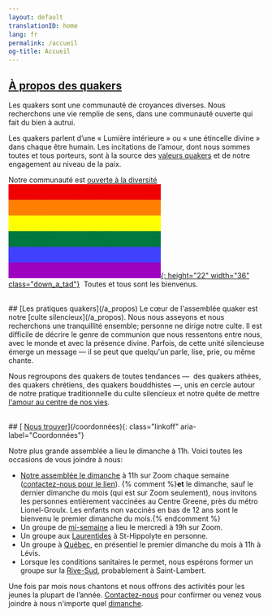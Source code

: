 ```yaml
---
layout: default
translationID: home
lang: fr
permalink: /accueil
og-title: Accueil
---
```

## [À propos des quakers](/intro-fr)

Les quakers sont une communauté de croyances diverses. Nous recherchons une vie remplie de sens, dans une communauté ouverte qui fait du bien à autrui. 

Les quakers parlent d’une « Lumière intérieure » ou « une étincelle divine » dans chaque être humain. Les incitations de l’amour, dont nous sommes toutes et tous porteurs, sont à la source des [valeurs quakers](/témoignages) et de notre engagement au niveau de la paix.

Notre communauté est [ouverte à la diversité](/intro-fr) &nbsp;[![Drapeau arc-en-ciel](/assets/images/Rainbow-Flag.jpg){: height="22" width="36" class="down_a_tad"}](/intro-fr) &nbsp;Toutes et tous sont les bienvenus.

<br>
## [Les pratiques quakers](/a_propos)
Le cœur de l'assemblée quaker est notre [culte silencieux](/a_propos). Nous nous asseyons et nous recherchons une tranquillité ensemble; personne ne dirige notre culte. Il est difficile de décrire le genre de communion que nous ressentons entre nous, avec le monde et avec la présence divine. Parfois, de cette unité silencieuse émerge un message — il se peut que quelqu'un parle, lise, prie, ou même chante.

Nous regroupons des quakers de toutes tendances&nbsp;—&nbsp; des quakers athées, des quakers chrétiens, des quakers bouddhistes&nbsp;—,&nbsp;unis en cercle autour de notre pratique traditionnelle du culte silencieux et notre quête de mettre [l'amour au centre de nos vies](/intro-fr).

<br>
## [<i class="fas fa-map-marker-alt fa-fw color-1-dark-text"></i> <u>Nous trouver</u>](/coordonnées){: class="linkoff" aria-label="Coordonnées"}

Notre plus grande assemblée a lieu le dimanche à 11h. Voici toutes les occasions de vous joindre à nous:
* [Notre assemblée le dimanche](/coordonnées) à 11h sur Zoom chaque semaine ([contactez-nous pour le lien](/contact-fr)). {% comment %}**et** le dimanche, sauf le dernier dimanche du mois (qui est sur Zoom seulement), nous invitons les personnes entièrement vaccinées au Centre Greene, près du métro Lionel-Groulx. Les enfants non vaccinés en bas de 12 ans sont le bienvenu le premier dimanche du mois.{% endcomment %}
* Un groupe de [mi-semaine](/mi-semaine) a lieu le mercredi à 19h sur Zoom.
* Un groupe aux [Laurentides](/laurentides) à St-Hippolyte en personne.
* Un groupe à [Québec](/quebec), en présentiel le premier dimanche du mois à 11h à Lévis.
* Lorsque les conditions sanitaires le permet, nous espérons former un groupe sur la [Rive-Sud](/rive-sud), probablement à Saint-Lambert.

Une fois par mois nous chantons et nous offrons des activités pour les jeunes la plupart de l’année. [Contactez-nous](/contact-fr) pour confirmer ou venez vous joindre à nous n'importe quel [dimanche](/coordonnées).
